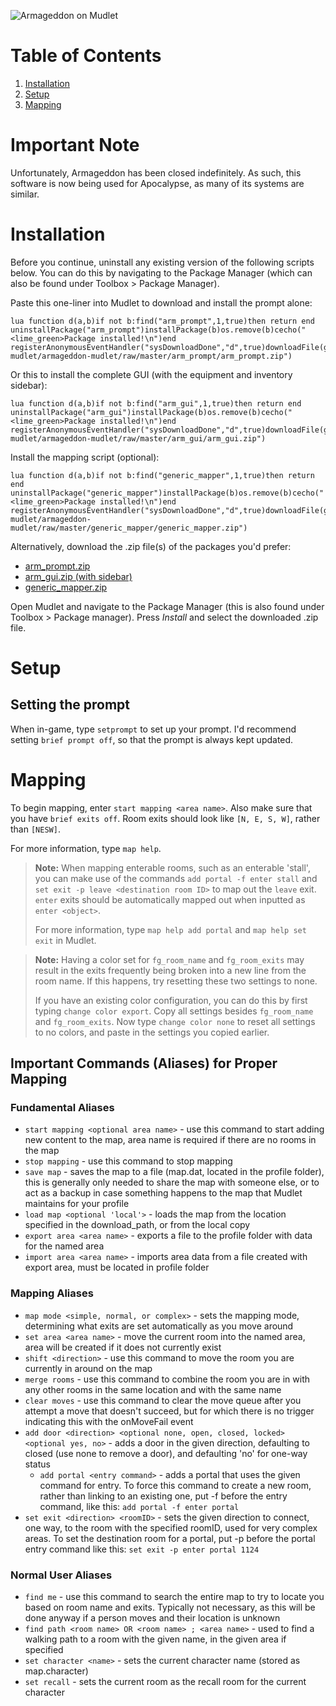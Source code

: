 ![Armageddon on Mudlet](https://i.vgy.me/sBZKmJ.gif)

# Table of Contents

1. [Installation](#installation)
2. [Setup](#setup)
3. [Mapping](#mapping)

# Important Note
Unfortunately, Armageddon has been closed indefinitely. As such, this software is now being used for Apocalypse, as many of its systems are similar.

# Installation

Before you continue, uninstall any existing version of the following scripts below. You can do this by navigating to the Package Manager (which can also be found under Toolbox > Package Manager).

Paste this one-liner into Mudlet to download and install the prompt alone:

```
lua function d(a,b)if not b:find("arm_prompt",1,true)then return end uninstallPackage("arm_prompt")installPackage(b)os.remove(b)cecho("<lime_green>Package installed!\n")end registerAnonymousEventHandler("sysDownloadDone","d",true)downloadFile(getMudletHomeDir().."/arm_prompt.zip","https://github.com/armageddon-mudlet/armageddon-mudlet/raw/master/arm_prompt/arm_prompt.zip")
```

Or this to install the complete GUI (with the equipment and inventory sidebar):

```
lua function d(a,b)if not b:find("arm_gui",1,true)then return end uninstallPackage("arm_gui")installPackage(b)os.remove(b)cecho("<lime_green>Package installed!\n")end registerAnonymousEventHandler("sysDownloadDone","d",true)downloadFile(getMudletHomeDir().."/arm_gui.zip","https://github.com/armageddon-mudlet/armageddon-mudlet/raw/master/arm_gui/arm_gui.zip")
```

Install the mapping script (optional):

```
lua function d(a,b)if not b:find("generic_mapper",1,true)then return end uninstallPackage("generic_mapper")installPackage(b)os.remove(b)cecho("<lime_green>Package installed!\n")end registerAnonymousEventHandler("sysDownloadDone","d",true)downloadFile(getMudletHomeDir().."/generic_mapper.zip","https://github.com/armageddon-mudlet/armageddon-mudlet/raw/master/generic_mapper/generic_mapper.zip")
```

Alternatively, download the .zip file(s) of the packages you'd prefer:

 - [arm_prompt.zip](https://github.com/armageddon-mudlet/armageddon-mudlet/raw/master/arm_prompt/arm_prompt.zip)
 - [arm_gui.zip (with sidebar)](https://github.com/armageddon-mudlet/armageddon-mudlet/raw/master/arm_gui/arm_gui.zip)
 - [generic_mapper.zip](https://github.com/armageddon-mudlet/armageddon-mudlet/raw/master/generic_mapper/generic_mapper.zip)

Open Mudlet and navigate to the Package Manager (this is also found under Toolbox > Package manager). Press *Install* and select the downloaded .zip file.

# Setup

## Setting the prompt
When in-game, type `setprompt` to set up your prompt. I'd recommend setting `brief prompt off`, so that the prompt is always kept updated.

# Mapping
To begin mapping, enter `start mapping <area name>`. Also make sure that you have `brief exits off`. Room exits should look like `[N, E, S, W]`, rather than `[NESW]`.

For more information, type `map help`.

> **Note:** When mapping enterable rooms, such as an enterable 'stall', you can make use of the commands `add portal -f enter stall` and `set exit -p leave <destination room ID>` to map out the `leave` exit. `enter` exits should be automatically mapped out when inputted as `enter <object>`.
>
> For more information, type `map help add portal` and `map help set exit` in Mudlet.

> **Note:** Having a color set for `fg_room_name` and `fg_room_exits` may result in the exits frequently being broken into a new line from the room name. If this happens, try resetting these two settings to none.
>
> If you have an existing color configuration, you can do this by first typing `change color export`. Copy all settings besides `fg_room_name` and `fg_room_exits`. Now type `change color none` to reset all settings to no colors, and paste in the settings you copied earlier.

## Important Commands (Aliases) for Proper Mapping

### Fundamental Aliases
- `start mapping <optional area name>` - use this command to start adding new content to the map, area name is required if there are no rooms in the map
- `stop mapping` - use this command to stop mapping
- `save map` - saves the map to a file (map.dat, located in the profile folder), this is generally only needed to share the map with someone else, or to act as a backup in case something happens to the map that Mudlet maintains for your profile
- `load map <optional 'local'>` - loads the map from the location specified in the download_path, or from the local copy
- `export area <area name>` - exports a file to the profile folder with data for the named area
- `import area <area name>` - imports area data from a file created with export area, must be located in profile folder


### Mapping Aliases
- `map mode <simple, normal, or complex>` - sets the mapping mode, determining what exits are set automatically as you move around
- `set area <area name>` - move the current room into the named area, area will be created if it does not currently exist
- `shift <direction>` - use this command to move the room you are currently in around on the map
- `merge rooms` - use this command to combine the room you are in with any other rooms in the same location and with the same name
- `clear moves` - use this command to clear the move queue after you attempt a move that doesn't succeed, but for which there is no trigger indicating this with the onMoveFail event
- `add door <direction> <optional none, open, closed, locked> <optional yes, no>` - adds a door in the given direction, defaulting to closed (use none to remove a door), and defaulting 'no' for one-way status
  - `add portal <entry command>` - adds a portal that uses the given command for entry. To force this command to create a new room, rather than linking to an existing one, put -f before the entry command, like this: `add portal -f enter portal`
- `set exit <direction> <roomID>` - sets the given direction to connect, one way, to the room with the specified roomID, used for very complex areas. To set the destination room for a portal, put -p before the portal entry command like this: `set exit -p enter portal 1124`

### Normal User Aliases
- `find me` - use this command to search the entire map to try to locate you based on room name and exits. Typically not necessary, as this will be done anyway if a person moves and their location is unknown
- `find path <room name> OR <room name> ; <area name>` - used to find a walking path to a room with the given name, in the given area if specified
- `set character <name>` - sets the current character name (stored as map.character)
- `set recall` - sets the current room as the recall room for the current character
